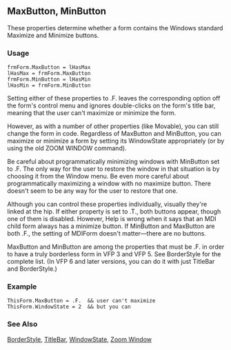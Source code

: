 ## MaxButton, MinButton

These properties determine whether a form contains the Windows standard Maximize and Minimize buttons. 

### Usage

```foxpro
frmForm.MaxButton = lHasMax
lHasMax = frmForm.MaxButton
frmForm.MinButton = lHasMin
lHasMin = frmForm.MinButton
```

Setting either of these properties to .F. leaves the corresponding option off the form's control menu and ignores double-clicks on the form's title bar, meaning that the user can't maximize or minimize the form.

However, as with a number of other properties (like Movable), you can still change the form in code. Regardless of MaxButton and MinButton, you can maximize or minimize a form by setting its WindowState appropriately (or by using the old ZOOM WINDOW command).

Be careful about programmatically minimizing windows with MinButton set to .F. The only way for the user to restore the window in that situation is by choosing it from the Window menu. Be even more careful about programmatically maximizing a window with no maximize button. There doesn't seem to be any way for the user to restore that one.

Although you can control these properties individually, visually they're linked at the hip. If either property is set to .T., both buttons appear, though one of them is disabled. However, Help is wrong when it says that an MDI child form always has a minimize button. If MinButton and MaxButton are both .F., the setting of MDIForm doesn't matter&mdash;there are no buttons.

MaxButton and MinButton are among the properties that must be .F. in order to have a truly borderless form in VFP 3 and VFP 5. See BorderStyle for the complete list. (In VFP 6 and later versions, you can do it with just TitleBar and BorderStyle.)

### Example

```foxpro
ThisForm.MaxButton = .F.  && user can't maximize
ThisForm.WindowState = 2  && but you can
```
### See Also

[BorderStyle](s4g337.md), [TitleBar](s4g768.md), [WindowState](s4g633.md), [Zoom Window](s4g190.md)